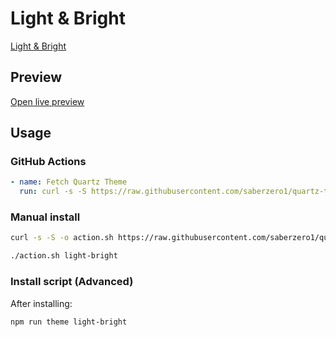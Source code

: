 # Light & Bright

[Light & Bright](https://github.com/Bluemoondragon07)

## Preview

[Open live preview](https://quartz-themes.github.io/light-bright/)

## Usage

### GitHub Actions

```yaml
- name: Fetch Quartz Theme
  run: curl -s -S https://raw.githubusercontent.com/saberzero1/quartz-themes/master/action.sh | bash -s -- light-bright
```

### Manual install

```bash
curl -s -S -o action.sh https://raw.githubusercontent.com/saberzero1/quartz-themes/master/action.sh

./action.sh light-bright
```

### Install script (Advanced)

After installing:

```bash
npm run theme light-bright
```
